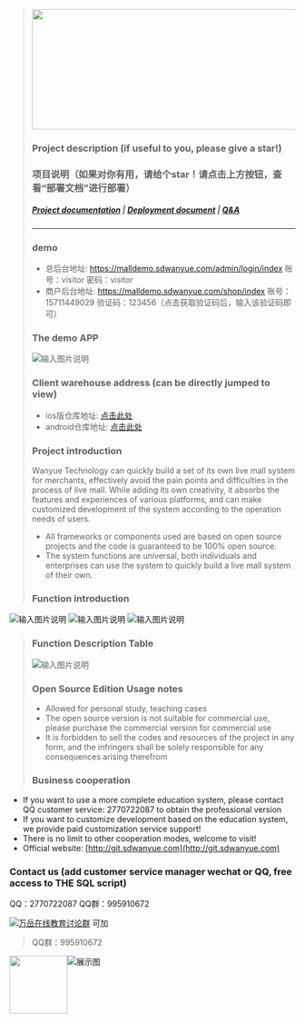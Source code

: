 

> <div align=center><img src="https://images.gitee.com/uploads/images/2021/1018/173731_d689ecb0_8162876.png" width="590" height="212"/></div>
> 
> 
> ### Project description (if useful to you, please give a star!)
> ### 项目说明（如果对你有用，请给个star！请点击上方按钮，查看“部署文档”进行部署）
> ##### <a target="_blank" href="https://www.kancloud.cn/wanyuekaiyuan11/wanyue_zhibo_ios/2789011">Project documentation</a> |  <a target="_blank" href="https://www.kancloud.cn/wanyuekaiyuan11/wanyue_zhibo_ios/2789011">Deployment document</a>  |  <a target="_blank" href="https://www.kancloud.cn/wanyuekaiyuan11/wanyue_zhibo_ios/2789011">Q&A</a> 
> ---
> 
> ### demo
> - 总后台地址: <a target="_blank" href="https://malldemo.sdwanyue.com/admin/login/index">https://malldemo.sdwanyue.com/admin/login/index</a> 账号：visitor     密码：visitor
> - 商户后台地址: <a target="_blank" href="https://malldemo.sdwanyue.com/shop/index">https://malldemo.sdwanyue.com/shop/index</a> 账号：15711449029 验证码：123456（点击获取验证码后，输入该验证码即可）
> 
> ### The demo APP
> ![输入图片说明](https://images.gitee.com/uploads/images/2021/0929/201432_b98e1d63_8162876.png "155114_9bce1969_8162876.png")
> 
> ### Client warehouse address (can be directly jumped to view)
>  - ios版仓库地址: <a target="_blank" href="https://gitee.com/WanYueKeJi/wanyue_zhibo_ios">点击此处</a>
>  - android仓库地址: <a target="_blank" href="https://gitee.com/WanYueKeJi/wanyue_zhibo_android">点击此处</a>
> 
>    
> ### Project introduction
> Wanyue Technology can quickly build a set of its own live mall system for merchants, effectively avoid the pain points and difficulties in the process of live mall. While adding its own creativity, it absorbs the features and experiences of various platforms, and can make customized development of the system according to the operation needs of users.
> * All frameworks or components used are based on open source projects and the code is guaranteed to be 100% open source.
> * The system functions are universal, both individuals and enterprises can use the system to quickly build a live mall system of their own.
> 
> 
> ### Function introduction
![输入图片说明](https://images.gitee.com/uploads/images/2021/1101/173044_ae046c7e_8162876.png "直播电商开源版1.png")
![输入图片说明](https://images.gitee.com/uploads/images/2021/1101/173055_84f488a5_8162876.png "直播电商开源版2.png")
![输入图片说明](https://images.gitee.com/uploads/images/2021/1101/173103_5095e764_8162876.png "直播电商开源版3.png")
>  ### Function Description Table
> ![输入图片说明](https://images.gitee.com/uploads/images/2021/0929/210122_47ed5487_8162876.png "未标题-1.png")
>  ### Open Source Edition Usage notes
>     
>    - Allowed for personal study, teaching cases
>    - The open source version is not suitable for commercial use, please purchase the commercial version for commercial use
>    - It is forbidden to sell the codes and resources of the project in any form, and the infringers shall be solely responsible for any consequences arising therefrom
> 
>  ### Business cooperation
  * If you want to use a more complete education system, please contact QQ customer service: 2770722087 to obtain the professional version
  * If you want to customize development based on the education system, we provide paid customization service support!
  * There is no limit to other cooperation modes, welcome to visit!
  * Official website: [http://git.sdwanyue.com](http://git.sdwanyue.com)
                
  
  ### Contact us (add customer service manager wechat or QQ, free access to THE SQL script)
   
   QQ：2770722087
   QQ群：995910672

<a target="_blank" href="https://qm.qq.com/cgi-bin/qm/qr?k=JShAyXeoKqg2lWFEUSElxELImhjeMG4y&jump_from=webapi"><img border="0" src="https://images.gitee.com/uploads/images/2021/0317/100424_072ee536_8543696.png" alt="万岳在线教育讨论群" title="万岳在线教育讨论群"></a> 可加

> QQ群：995910672
 <img class="kefu_weixin" style="float:left;" src="https://images.gitee.com/uploads/images/2021/0524/181101_c6bda503_2242923.jpeg" width="102" height="102"/>


![展示图](https://images.gitee.com/uploads/images/2021/0317/100511_29ed24e9_8543696.png "公众号.png")
